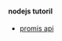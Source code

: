 #### nodejs tutoril
* [promis api]


[promis api]: https://github.com/petkaantonov/bluebird/blob/master/API.md#new-promisefunctionfunction-resolve-function-reject-resolver---promise